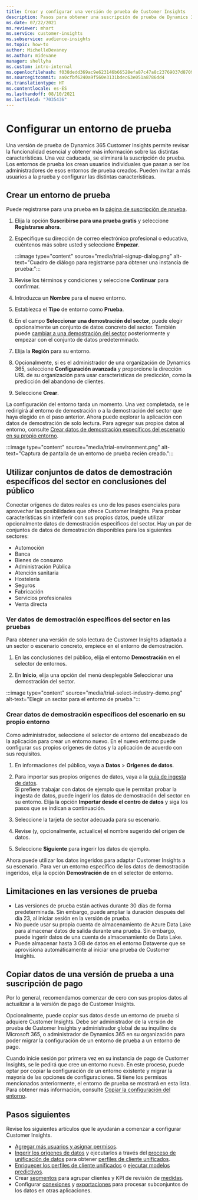 ```yaml
---
title: Crear y configurar una versión de prueba de Customer Insights
description: Pasos para obtener una suscripción de prueba de Dynamics 365 Customer Insights y configurarla.
ms.date: 07/22/2021
ms.reviewer: mhart
ms.service: customer-insights
ms.subservice: audience-insights
ms.topic: how-to
author: MichelleDevaney
ms.author: midevane
manager: shellyha
ms.custom: intro-internal
ms.openlocfilehash: f038dedd369ac9e623146b66528efa87c47a8c23769037d8709fa9b804a0b723
ms.sourcegitcommit: aa0cfbf6240a9f560e3131bdec63e051a8786dd4
ms.translationtype: HT
ms.contentlocale: es-ES
ms.lasthandoff: 08/10/2021
ms.locfileid: "7035436"
---
```

# <a name="set-up-a-trial-environment"></a>Configurar un entorno de prueba 

Una versión de prueba de Dynamics 365 Customer Insights permite revisar la funcionalidad esencial y obtener más información sobre las distintas características. Una vez caducada, se eliminará la suscripción de prueba. Los entornos de prueba los crean usuarios individuales que pasan a ser los administradores de esos entornos de prueba creados. Pueden invitar a más usuarios a la prueba y configurar las distintas características.

## <a name="create-a-trial-environment"></a>Crear un entorno de prueba

Puede registrarse para una prueba en la [página de suscripción de prueba](https://dynamics.microsoft.com/get-started/free-trial/?appname=customerinsights). 

1. Elija la opción **Suscribirse para una prueba gratis** y seleccione **Registrarse ahora**.

1. Especifique su dirección de correo electrónico profesional o educativa, cuéntenos más sobre usted y seleccione **Empezar**.

   :::image type="content" source="media/trial-signup-dialog.png" alt-text="Cuadro de diálogo para registrarse para obtener una instancia de prueba:":::

1. Revise los términos y condiciones y seleccione **Continuar** para confirmar.

1. Introduzca un **Nombre** para el nuevo entorno. 

1. Establezca el **Tipo** de entorno como **Prueba**.

1. En el campo **Seleccionar una demostración del sector**, puede elegir opcionalmente un conjunto de datos concreto del sector. También puede [cambiar a una demostración del sector](#use-industry-specific-demo-data-sets-in-audience-insights) posteriormente y empezar con el conjunto de datos predeterminado.

1. Elija la **Región** para su entorno.

1. Opcionalmente, si es el administrador de una organización de Dynamics 365, seleccione **Configuración avanzada** y proporcione la dirección URL de su organización para usar características de predicción, como la predicción del abandono de clientes. 

1. Seleccione **Crear**. 

La configuración del entorno tarda un momento. Una vez completada, se le redirigirá al entorno de demostración o a la demostración del sector que haya elegido en el paso anterior. Ahora puede explorar la aplicación con datos de demostración de solo lectura. Para agregar sus propios datos al entorno, consulte [Crear datos de demostración específicos del escenario en su propio entorno](#create-scenario-specific-demo-data-in-your-own-environment).

:::image type="content" source="media/trial-environment.png" alt-text="Captura de pantalla de un entorno de prueba recién creado.":::

## <a name="use-industry-specific-demo-data-sets-in-audience-insights"></a>Utilizar conjuntos de datos de demostración específicos del sector en conclusiones del público

Conectar orígenes de datos reales es uno de los pasos esenciales para aprovechar las posibilidades que ofrece Customer Insights. Para probar características sin interferir con sus propios datos, puede utilizar opcionalmente datos de demostración específicos del sector. Hay un par de conjuntos de datos de demostración disponibles para los siguientes sectores: 

-   Automoción
-   Banca
-   Bienes de consumo
-   Administración Pública
-   Atención sanitaria
-   Hostelería
-   Seguros
-   Fabricación
-   Servicios profesionales
-   Venta directa

### <a name="see-industry-specific-demo-data-in-trials"></a>Ver datos de demostración específicos del sector en las pruebas

Para obtener una versión de solo lectura de Customer Insights adaptada a un sector o escenario concreto, empiece en el entorno de demostración. 
 
1.  En las conclusiones del público, elija el entorno **Demostración** en el selector de entornos.

2.  En **Inicio**, elija una opción del menú desplegable Seleccionar una demostración del sector.

:::image type="content" source="media/trial-select-industry-demo.png" alt-text="Elegir un sector para el entorno de prueba.":::

### <a name="create-scenario-specific-demo-data-in-your-own-environment"></a>Crear datos de demostración específicos del escenario en su propio entorno

Como administrador, seleccione el selector de entorno del encabezado de la aplicación para crear un entorno nuevo. En el nuevo entorno puede configurar sus propios orígenes de datos y la aplicación de acuerdo con sus requisitos. 

1.  En informaciones del público, vaya a **Datos** > **Orígenes de datos**.

2.  Para importar sus propios orígenes de datos, vaya a la [guía de ingesta de datos](data-sources.md).     
   Si prefiere trabajar con datos de ejemplo que le permitan probar la ingesta de datos, puede ingerir los datos de demostración del sector en su entorno. Elija la opción **Importar desde el centro de datos** y siga los pasos que se indican a continuación.

3.  Seleccione la tarjeta de sector adecuada para su escenario. 

4.  Revise (y, opcionalmente, actualice) el nombre sugerido del origen de datos. 

5.  Seleccione **Siguiente** para ingerir los datos de ejemplo. 

Ahora puede utilizar los datos ingeridos para adaptar Customer Insights a su escenario. Para ver un entorno específico de los datos de demostración ingeridos, elija la opción **Demostración de <Industry>** en el selector de entorno.

## <a name="limitations-in-trials"></a>Limitaciones en las versiones de prueba

- Las versiones de prueba están activas durante 30 días de forma predeterminada. Sin embargo, puede ampliar la duración después del día 23, al iniciar sesión en la versión de prueba.
- No puede usar su propia cuenta de almacenamiento de Azure Data Lake para almacenar datos de salida durante una prueba. Sin embargo, puede ingerir datos de una cuenta de almacenamiento de Data Lake.
- Puede almacenar hasta 3 GB de datos en el entorno Dataverse que se aprovisiona automáticamente al iniciar una prueba de Customer Insights.

## <a name="copy-data-from-a-trial-to-a-paid-subscription"></a>Copiar datos de una versión de prueba a una suscripción de pago

Por lo general, recomendamos comenzar de cero con sus propios datos al actualizar a la versión de pago de Customer Insights. 

Opcionalmente, puede copiar sus datos desde un entorno de prueba si adquiere Customer Insights. Debe ser administrador de la versión de prueba de Customer Insights y administrador global de su inquilino de Microsoft 365, o administrador de Dynamics 365 en su organización para poder migrar la configuración de un entorno de prueba a un entorno de pago. 

Cuando inicie sesión por primera vez en su instancia de pago de Customer Insights, se le pedirá que cree un entorno nuevo. En este proceso, puede optar por copiar la configuración de un entorno existente y migrar la mayoría de las opciones de configuraciones. Si tiene los permisos mencionados anteriormente, el entorno de prueba se mostrará en esta lista. Para obtener más información, consulte [Copiar la configuración del entorno](manage-environments.md#copy-the-environment-configuration).

## <a name="next-steps"></a>Pasos siguientes

Revise los siguientes artículos que le ayudarán a comenzar a configurar Customer Insights. 

- [Agregar más usuarios y asignar permisos](permissions.md).
- [Ingerir los orígenes de datos](data-sources.md) y ejecutarlos a través del [proceso de unificación de datos](data-unification.md) para obtener [perfiles de cliente unificados](customer-profiles.md).
- [Enriquecer los perfiles de cliente unificados](enrichment-hub.md) o [ejecutar modelos predictivos](predictions-overview.md).
- Crear [segmentos](segments.md) para agrupar clientes y KPI de revisión de [medidas](measures.md).
- Configurar [conexiones](connections.md) y [exportaciones](export-destinations.md) para procesar subconjuntos de los datos en otras aplicaciones.
